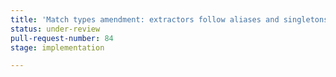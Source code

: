 ```yaml
---
title: 'Match types amendment: extractors follow aliases and singletons'
status: under-review
pull-request-number: 84
stage: implementation

---
```

